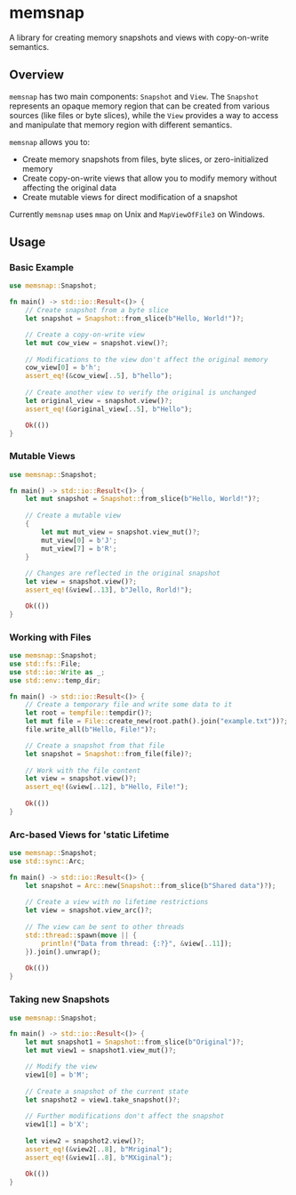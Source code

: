 # memsnap

A library for creating memory snapshots and views with copy-on-write semantics.

## Overview

`memsnap` has two main components: `Snapshot` and `View`. The `Snapshot` represents an opaque memory region that can be created from various sources (like files or byte slices), while the `View` provides a way to access and manipulate that memory region with different semantics.

`memsnap` allows you to:
- Create memory snapshots from files, byte slices, or zero-initialized memory
- Create copy-on-write views that allow you to modify memory without affecting the original data
- Create mutable views for direct modification of a snapshot

Currently `memsnap` uses `mmap` on Unix and `MapViewOfFile3` on Windows.

## Usage

### Basic Example

```rust
use memsnap::Snapshot;

fn main() -> std::io::Result<()> {
    // Create snapshot from a byte slice
    let snapshot = Snapshot::from_slice(b"Hello, World!")?;

    // Create a copy-on-write view
    let mut cow_view = snapshot.view()?;
    
    // Modifications to the view don't affect the original memory
    cow_view[0] = b'h';
    assert_eq!(&cow_view[..5], b"hello");
    
    // Create another view to verify the original is unchanged
    let original_view = snapshot.view()?;
    assert_eq!(&original_view[..5], b"Hello");

    Ok(())
}
```

### Mutable Views

```rust
use memsnap::Snapshot;

fn main() -> std::io::Result<()> {
    let mut snapshot = Snapshot::from_slice(b"Hello, World!")?;
    
    // Create a mutable view
    {
        let mut mut_view = snapshot.view_mut()?;
        mut_view[0] = b'J';
        mut_view[7] = b'R';
    }
    
    // Changes are reflected in the original snapshot
    let view = snapshot.view()?;
    assert_eq!(&view[..13], b"Jello, Rorld!");

    Ok(())
}
```

### Working with Files

```rust
use memsnap::Snapshot;
use std::fs::File;
use std::io::Write as _;
use std::env::temp_dir;

fn main() -> std::io::Result<()> {
    // Create a temporary file and write some data to it
    let root = tempfile::tempdir()?;
    let mut file = File::create_new(root.path().join("example.txt"))?;
    file.write_all(b"Hello, File!")?;

    // Create a snapshot from that file
    let snapshot = Snapshot::from_file(file)?;
    
    // Work with the file content
    let view = snapshot.view()?;
    assert_eq!(&view[..12], b"Hello, File!");
    
    Ok(())
}
```

### Arc-based Views for 'static Lifetime

```rust
use memsnap::Snapshot;
use std::sync::Arc;

fn main() -> std::io::Result<()> {
    let snapshot = Arc::new(Snapshot::from_slice(b"Shared data")?);
    
    // Create a view with no lifetime restrictions
    let view = snapshot.view_arc()?;
    
    // The view can be sent to other threads
    std::thread::spawn(move || {
        println!("Data from thread: {:?}", &view[..11]);
    }).join().unwrap();
    
    Ok(())
}
```

### Taking new Snapshots

```rust
use memsnap::Snapshot;

fn main() -> std::io::Result<()> {
    let mut snapshot1 = Snapshot::from_slice(b"Original")?;
    let mut view1 = snapshot1.view_mut()?;

    // Modify the view
    view1[0] = b'M';
    
    // Create a snapshot of the current state
    let snapshot2 = view1.take_snapshot()?;
    
    // Further modifications don't affect the snapshot
    view1[1] = b'X';
    
    let view2 = snapshot2.view()?;
    assert_eq!(&view2[..8], b"Mriginal");
    assert_eq!(&view1[..8], b"MXiginal");
    
    Ok(())
}
```
